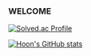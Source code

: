 ### WELCOME ###

[![Solved.ac Profile](http://mazassumnida.wtf/api/generate_badge?boj=hoon_code)](https://solved.ac/hoon_code)



[![Hoon's GitHub stats](https://github-readme-stats.vercel.app/api?username=Hoon-Code&show_icons=true&theme=ambient_gradient&count_private=true)](https://github.com/Hoon-Code/github-readme-stats)

